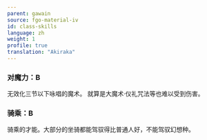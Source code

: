 ```yaml
---
parent: gawain
source: fgo-material-iv
id: class-skills
language: zh
weight: 1
profile: true
translation: "Akiraka"
---
```


### 对魔力：B

无效化三节以下咏唱的魔术。
就算是大魔术·仪礼咒法等也难以受到伤害。

### 骑乘：B

骑乘的才能。大部分的坐骑都能驾驭得比普通人好，不能驾驭幻想种。
